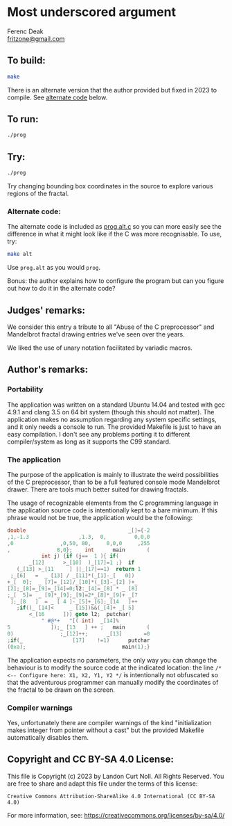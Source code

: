 # Most underscored argument

Ferenc Deak<br>
<fritzone@gmail.com>

## To build:

```sh
make
```

There is an alternate version that the author provided but fixed in 2023 to
compile. See [alternate code](#alternate-code) below.

## To run:

```sh
./prog
```

## Try:

```sh
./prog
```

Try changing bounding box coordinates in the source to explore
various regions of the fractal.

### Alternate code:

The alternate code is included as [prog.alt.c](prog.alt.c) so you can more
easily see the difference in what it might look like if the C was more
recognisable. To use, try:

```sh
make alt
```

Use `prog.alt` as you would `prog`.

Bonus: the author explains how to configure the program but can you figure out
how to do it in the alternate code?


## Judges' remarks:

We consider this entry a tribute to all "Abuse of the C preprocessor"
and Mandelbrot fractal drawing entries we've seen over the years.

We liked the use of unary notation facilitated by variadic macros.

## Author's remarks:

### Portability

The application was written on a standard Ubuntu 14.04 and tested with
gcc 4.9.1 and clang 3.5 on 64 bit system (though this should not matter).
The application makes no assumption regarding any system specific settings,
and it only needs a console to run. The provided Makefile is just to have
an easy compilation. I don't see any problems porting it to different
compiler/system as long as it supports the C99 standard.

### The application

The purpose of the application is mainly to illustrate the weird possibilities
of the C preprocessor, than to be a full featured console mode Mandelbrot
drawer. There are tools much better suited for drawing fractals.

The usage of recognizable elements from the C programming language in the
application source code is intentionally kept to a bare minimum. If this phrase
would not be true, the application would be the following:

```c
double                                 _[]={-2
,1,-1.3                ,1.3,  0,         0,0,0
,0               ,0,50, 80,     0,0,0     ,255
,               8,0};    int      main       (
	       int j) {if (j==  1 ){ if(
       _[12]      >_[10]  )_[17]=1 ;}  if
   (_[13] >_[11     ] ||_[17]==1)  return 1
 ;_[6]   =  _ [13] / _[11]*(_[1]-_[   0])
+_[  0];  _ [7]=_[12]/_[10]*(_[3]-_[2] )+_
[2];_[8]=_[9]=_[14]=0;l2:_[4]=_[8] * _ [8]
;_[  5]=  _ [9]*_[9];_[9]=2*_[8]*_[9]+ _[7
 ];_[8   ]  = _ [ 4 ]-_[5]+_[6];_[14   ]++
   ;if((_ [14]<     _ [15])&&(_[4]+ _[ 5]
       <_[16      ])) goto l2;  putchar(
	       " #@*+   "[( int)  _[14]%
5             ]);_ [13   ] ++ ;   main       (
0)               ;_[12]++;      _[13]       =0
;if(_                [17]    !=1)      putchar
(0xa);                               main(1);}
```

The application expects no parameters, the only way you can change the behaviour
is to modify the source code at the indicated location: the line
`/* <-- Configure here: X1, X2, Y1, Y2 */` is intentionally not obfuscated so
that the adventurous programmer can manually modify the coordinates of the
fractal to be drawn on the screen.

### Compiler warnings

Yes, unfortunately there are compiler warnings of the kind "initialization makes
integer from pointer without a cast" but the provided Makefile automatically
disables them.

## Copyright and CC BY-SA 4.0 License:

This file is Copyright (c) 2023 by Landon Curt Noll.  All Rights Reserved.
You are free to share and adapt this file under the terms of this license:

    Creative Commons Attribution-ShareAlike 4.0 International (CC BY-SA 4.0)

For more information, see: https://creativecommons.org/licenses/by-sa/4.0/
